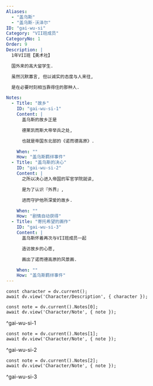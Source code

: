 ```yaml
---
Aliases:
  - "盖乌斯"
  - "盖乌斯·沃泽尔"
ID: "gai-wu-si"
Category: "VII班成员"
CategoryNo: 1
Order: 9
Description: |
  1年VII班【美术社】

  国外来的高大留学生.

  虽然沉默寡言, 但以诚实的态度与人来往,

  是在必要时刻相当靠得住的那种人.

Notes:
  - Title: "故乡"
    ID: "gai-wu-si-1"
    Content: |
      盖乌斯的故乡正是

      德莱凯而斯大帝举兵之处,

      也就是帝国东北部的《诺而德高原》.

    When: ""
    How: "盖乌斯羁绊事件"
  - Title: "盖乌斯的决心"
    ID: "gai-wu-si-2"
    Content: |
      之所以决心进入帝国的军官学院就读,

      是为了认识『外界』,

      进而守护他所深爱的故乡.

    When: ""
    How: "剧情自动获得"
  - Title: "寄托希望的画作"
    ID: "gai-wu-si-3"
    Content: |
      盖乌斯怀着再次与VII班成员一起

      造访故乡的心愿,

      画出了诺而德高原的风景画.

    When: ""
    How: "盖乌斯羁绊事件"
---
```

```dataviewjs
const character = dv.current();
await dv.view('Character/Description', { character });
```

```dataviewjs
const note = dv.current().Notes[0];
await dv.view('Character/Note', { note });
```
^gai-wu-si-1

```dataviewjs
const note = dv.current().Notes[1];
await dv.view('Character/Note', { note });
```
^gai-wu-si-2

```dataviewjs
const note = dv.current().Notes[2];
await dv.view('Character/Note', { note });
```
^gai-wu-si-3